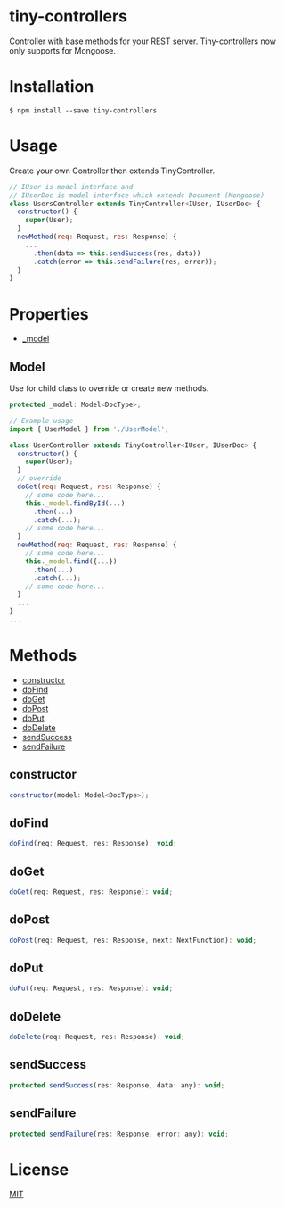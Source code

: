 # tiny-controllers
Controller with base methods for your REST server. Tiny-controllers now only supports for Mongoose.
# Installation
`$ npm install --save tiny-controllers`
# Usage
Create your own Controller then extends TinyController. 
```javascript
// IUser is model interface and
// IUserDoc is model interface which extends Document (Mongoose)
class UsersController extends TinyController<IUser, IUserDoc> {
  constructor() {
    super(User);
  }
  newMethod(req: Request, res: Response) {
    ...
      .then(data => this.sendSuccess(res, data))
      .catch(error => this.sendFailure(res, error));
  }
}
```
# Properties
- [_model](#model)
## Model
Use for child class to override or create new methods.
```javascript
protected _model: Model<DocType>;

// Example usage
import { UserModel } from './UserModel';

class UserController extends TinyController<IUser, IUserDoc> {
  constructor() {
    super(User);
  }
  // override
  doGet(req: Request, res: Response) {
    // some code here...
    this._model.findById(...)
      .then(...)
      .catch(...);
    // some code here...
  }
  newMethod(req: Request, res: Response) {
    // some code here...
    this._model.find({...})
      .then(...)
      .catch(...);
    // some code here...
  }
  ...
}
...
```
# Methods
- [constructor](#constructor)
- [doFind](#dofind)
- [doGet](#doget)
- [doPost](#dopost)
- [doPut](#doput)
- [doDelete](#dodelete)
- [sendSuccess](#sendsuccess)
- [sendFailure](#sendfailure)
## constructor
```javascript
constructor(model: Model<DocType>);
```
## doFind
```javascript
doFind(req: Request, res: Response): void;
```
## doGet
```javascript
doGet(req: Request, res: Response): void;
```
## doPost
```javascript
doPost(req: Request, res: Response, next: NextFunction): void;
```
## doPut
```javascript
doPut(req: Request, res: Response): void;
```
## doDelete
```javascript
doDelete(req: Request, res: Response): void;
```
## sendSuccess
```javascript
protected sendSuccess(res: Response, data: any): void;
```
## sendFailure
```javascript
protected sendFailure(res: Response, error: any): void;
```
# License
[MIT](https://github.com/tinyRush/tiny-controllers/blob/master/LICENSE)